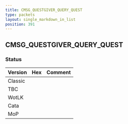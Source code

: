 ```yaml
---
title: CMSG_QUESTGIVER_QUERY_QUEST
type: packets
layout: single_markdown_in_list
position: 391
---
```


## CMSG_QUESTGIVER_QUERY_QUEST

### Status

Version | Hex | Comment
---------- | ---------- | ---------- 
Classic |  |  
TBC |  |  
WotLK |  |  
Cata |  |  
MoP |  |  